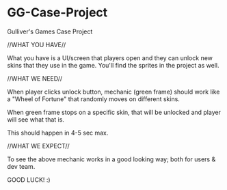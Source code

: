 # GG-Case-Project

Gulliver's Games Case Project 

//WHAT YOU HAVE//


What you have is a UI/screen that players open and they can unlock new skins that they use in the game.
You'll find the sprites in the project as well.


//WHAT WE NEED//

When player clicks unlock button, mechanic (green frame) should work like a "Wheel of Fortune" that randomly moves on different skins.

When green frame stops on a specific skin, that will be unlocked and player will see what that is.

This should happen in 4-5 sec max.

//WHAT WE EXPECT//

To see the above mechanic works in a good looking way; both for users & dev team.

GOOD LUCK! :)
